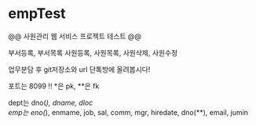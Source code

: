 # empTest
@@ 사원관리 웹 서비스 프로젝트 테스트 @@

부서등록, 부서목록
사원등록, 사원목록, 사원삭제, 사원수정

업무분담 후 git저장소와 url 단톡방에 올려봅시다!

포트는 8099
!! *은 pk, **은 fk

dept는 dno(*), dname, dloc<br>
emp는 eno(*), enmame, job, sal, comm, mgr, hiredate, dno(**), email, jumin